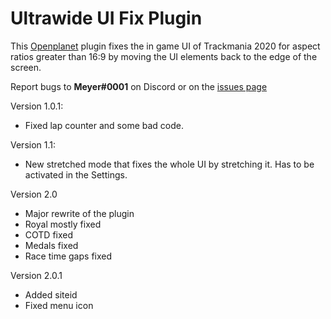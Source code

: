 # Ultrawide UI Fix Plugin

This [Openplanet](https://openplanet.nl/) plugin fixes the in game UI of Trackmania 2020 for aspect ratios greater than 16:9 by moving the UI elements back to the edge of the screen.

Report bugs to **Meyer#0001** on Discord or on the [issues page](https://github.com/Eierpflanze/tm2020-ultrawide-ui-fix/issues)

Version 1.0.1:

- Fixed lap counter and some bad code.

Version 1.1:

- New stretched mode that fixes the whole UI by stretching it. Has to be activated in the Settings.

Version 2.0
- Major rewrite of the plugin
- Royal mostly fixed
- COTD fixed
- Medals fixed
- Race time gaps fixed

Version 2.0.1
- Added siteid
- Fixed menu icon